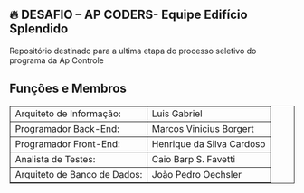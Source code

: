 <h2>🔥 DESAFIO – AP CODERS- Equipe Edifício Splendido</h2>
<p>Repositório destinado para a ultima etapa do processo seletivo do programa da Ap Controle
</p>
<h2>Funções e Membros</h2>

<table border="1">
    <tr>
        <td>Arquiteto de Informação: </td>
        <td>Luis Gabriel</td>
    </tr>
    <tr>
        <td>Programador Back-End: </td>
        <td> Marcos Vinicius Borgert</td>
    </tr>
    <tr>
      <td>Programador Front-End: </td>
      <td>Henrique da Silva Cardoso</td>
  </tr>
    <tr>
      <td>Analista de Testes: </td>
      <td>Caio Barp S. Favetti</td>
  </tr>
  <tr>
      <td>Arquiteto de Banco de Dados: </td>
      <td>João Pedro Oechsler</td>
  </tr>
</table>
